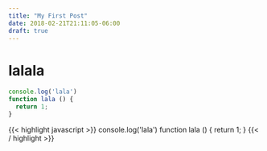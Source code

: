 ```yaml
---
title: "My First Post"
date: 2018-02-21T21:11:05-06:00
draft: true
---
```


# lalala


```javascript
console.log('lala')
function lala () {
  return 1;
}
```

{{< highlight javascript >}}
console.log('lala')
function lala () {
  return 1;
}
{{< / highlight >}}